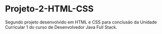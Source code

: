 # Projeto-2-HTML-CSS
Segundo projeto desenvolvido em HTML e CSS para conclusão da Unidade Curricular 1 do curso de Desenvolvedor Java Full Stack.
